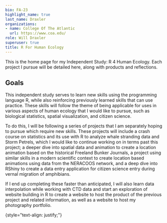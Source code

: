 ```yaml
---
bio: FA-23
highlight_name: true
last_name: Draxler
organizations:
- name: College Of The Atlantic
  url: https://www.coa.edu/
role: Will Draxler
superuser: true
title: R For Human Ecology
---
```


This is the home page for my Independent Study: R 4 Human Ecology.
Each project I pursue will be detailed here, along with products and reflections.

## Goals
  This independent study serves to learn new skills using the programming language R, while also reinforcing previously learned skills that can use practice. These skills will follow the theme of being applicable for uses in various aspects of human ecology that I would like to pursue, such as biological statistics, spatial visualization, and citizen science.

  To do this, I will be following a series of projects that I am separately hoping to pursue which require new skills. These projects will include a crash course on statistics and its use with R to analyze whale stranding data and Storm Petrels, which I would like to continue working on in terms past this project; a deeper dive into spatial data and animation to create a location animation based on the historical Freeland Bunker Journals, a project using similar skills in a modern scientific context to create location based animations using data from the NERACOOS network, and a deep dive into RShiny to create a data entry application for citizen science entry during vernal migration of amphibians. 

  If I end up completing these faster than anticipated, I will also learn data interpolation while working with CTD data and start an exploration of website building in R to create a website to host the product of the previous project and related information, as well as a website to host my photography portfolio.

{style="text-align: justify;"}
